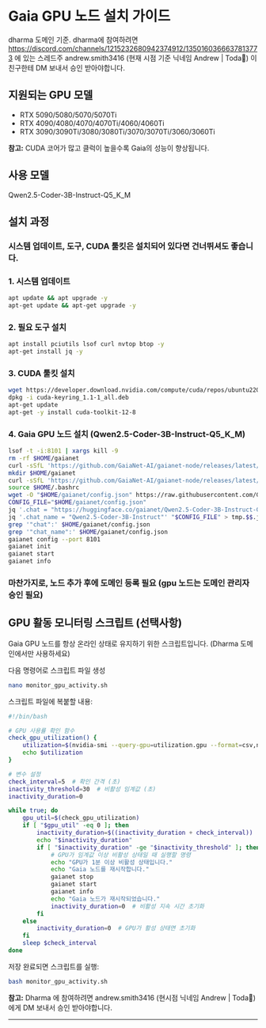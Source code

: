 # Gaia GPU 노드 설치 가이드
dharma 도메인 기준. dharma에 참여하려면 https://discord.com/channels/1215232680942374912/1350160366637813773 에 있는 스레드주 andrew.smith3416 (현재 시점 기준 닉네임 Andrew | Toda🌱) 이친구한테 DM 보내서 승인 받아야합니다.

## 지원되는 GPU 모델
- RTX 5090/5080/5070/5070Ti
- RTX 4090/4080/4070/4070Ti/4060/4060Ti
- RTX 3090/3090Ti/3080/3080Ti/3070/3070Ti/3060/3060Ti

**참고:** CUDA 코어가 많고 클럭이 높을수록 Gaia의 성능이 향상됩니다.

## 사용 모델
Qwen2.5-Coder-3B-Instruct-Q5_K_M

## 설치 과정

### 시스템 업데이트, 도구, CUDA 툴킷은 설치되어 있다면 건너뛰셔도 좋습니다.

### 1. 시스템 업데이트
```bash
apt update && apt upgrade -y
apt-get update && apt-get upgrade -y
```

### 2. 필요 도구 설치
```bash
apt install pciutils lsof curl nvtop btop -y
apt-get install jq -y
```

### 3. CUDA 툴킷 설치
```bash
wget https://developer.download.nvidia.com/compute/cuda/repos/ubuntu2204/x86_64/cuda-keyring_1.1-1_all.deb
dpkg -i cuda-keyring_1.1-1_all.deb
apt-get update
apt-get -y install cuda-toolkit-12-8
```

### 4. Gaia GPU 노드 설치 (Qwen2.5-Coder-3B-Instruct-Q5_K_M)
```bash
lsof -t -i:8101 | xargs kill -9
rm -rf $HOME/gaianet
curl -sSfL 'https://github.com/GaiaNet-AI/gaianet-node/releases/latest/download/uninstall.sh' | bash
mkdir $HOME/gaianet
curl -sSfL 'https://github.com/GaiaNet-AI/gaianet-node/releases/latest/download/install.sh' | bash -s -- --ggmlcuda 12
source $HOME/.bashrc
wget -O "$HOME/gaianet/config.json" https://raw.githubusercontent.com/GaiaNet-AI/node-configs/main/qwen-2.5-coder-7b-instruct_rustlang/config.json
CONFIG_FILE="$HOME/gaianet/config.json"
jq '.chat = "https://huggingface.co/gaianet/Qwen2.5-Coder-3B-Instruct-GGUF/resolve/main/Qwen2.5-Coder-3B-Instruct-Q5_K_M.gguf"' "$CONFIG_FILE" > tmp.$$.json && mv tmp.$$.json "$CONFIG_FILE"
jq '.chat_name = "Qwen2.5-Coder-3B-Instruct"' "$CONFIG_FILE" > tmp.$$.json && mv tmp.$$.json "$CONFIG_FILE"
grep '"chat":' $HOME/gaianet/config.json
grep '"chat_name":' $HOME/gaianet/config.json
gaianet config --port 8101
gaianet init
gaianet start
gaianet info
```

### 마찬가지로, 노드 추가 후에 도메인 등록 필요 (gpu 노드는 도메인 관리자 승인 필요)

## GPU 활동 모니터링 스크립트 (선택사항)

Gaia GPU 노드를 항상 온라인 상태로 유지하기 위한 스크립트입니다. (Dharma 도메인에서만 사용하세요)

다음 명령어로 스크립트 파일 생성
```bash
nano monitor_gpu_activity.sh
```

스크립트 파일에 복붙할 내용:

```bash
#!/bin/bash

# GPU 사용률 확인 함수
check_gpu_utilization() {
    utilization=$(nvidia-smi --query-gpu=utilization.gpu --format=csv,noheader,nounits)
    echo $utilization
}

# 변수 설정
check_interval=5  # 확인 간격 (초)
inactivity_threshold=30  # 비활성 임계값 (초)
inactivity_duration=0

while true; do
    gpu_util=$(check_gpu_utilization)
    if [ "$gpu_util" -eq 0 ]; then
        inactivity_duration=$((inactivity_duration + check_interval))
        echo "$inactivity_duration"
        if [ "$inactivity_duration" -ge "$inactivity_threshold" ]; then
            # GPU가 임계값 이상 비활성 상태일 때 실행할 명령
            echo "GPU가 1분 이상 비활성 상태입니다."
            echo "Gaia 노드를 재시작합니다."
            gaianet stop
            gaianet start
            gaianet info
            echo "Gaia 노드가 재시작되었습니다."
            inactivity_duration=0  # 비활성 지속 시간 초기화
        fi
    else
        inactivity_duration=0  # GPU가 활성 상태면 초기화
    fi
    sleep $check_interval
done
```

저장 완료되면 스크립트를 실행:
```bash
bash monitor_gpu_activity.sh
```

**참고:** Dharma 에 참여하려면 andrew.smith3416 (현시점 닉네임 Andrew | Toda🌱)에게 DM 보내서 승인 받아야합니다.

---
